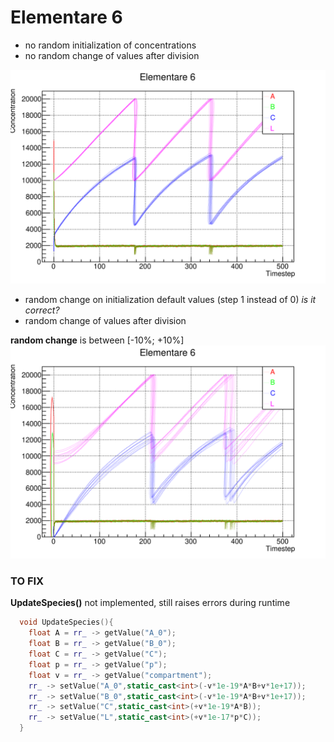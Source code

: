 # Elementare 6 

* no random initialization of concentrations
* no random change of values after division

![graph](elementare_6.svg)


* random change on initialization default values (step 1 instead of 0) _is it correct?_
* random change of values after division

__random change__ is between [-10%; +10%]
![random change](random_change.svg)
### TO FIX
__UpdateSpecies()__ not implemented, still raises errors during runtime
```c++
  void UpdateSpecies(){
    float A = rr_ -> getValue("A_0");
    float B = rr_ -> getValue("B_0");
    float C = rr_ -> getValue("C");
    float p = rr_ -> getValue("p");
    float v = rr_ -> getValue("compartment");
    rr_ -> setValue("A_0",static_cast<int>(-v*1e-19*A*B+v*1e+17));
    rr_ -> setValue("B_0",static_cast<int>(-v*1e-19*A*B+v*1e+17));
    rr_ -> setValue("C",static_cast<int>(+v*1e-19*A*B));
    rr_ -> setValue("L",static_cast<int>(+v*1e-17*p*C));
  }
```